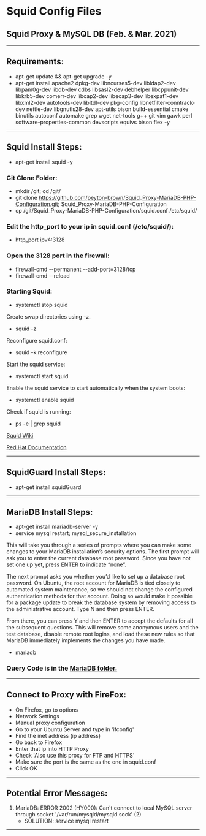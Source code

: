# Squid Config Files

## Squid Proxy & MySQL DB (Feb. & Mar. 2021)

---

## Requirements:
- apt-get update && apt-get upgrade -y         
- apt-get install apache2 dpkg-dev libncurses5-dev libldap2-dev libpam0g-dev libdb-dev cdbs libsasl2-dev debhelper libcppunit-dev libkrb5-dev comerr-dev libcap2-dev libecap3-dev libexpat1-dev libxml2-dev autotools-dev libltdl-dev pkg-config libnetfilter-conntrack-dev nettle-dev libgnutls28-dev apt-utils bison build-essential cmake binutils autoconf automake grep wget net-tools g++ git vim gawk perl software-properties-common devscripts equivs bison flex -y        

---

## Squid Install Steps:
- apt-get install squid -y         

### Git Clone Folder:
- mkdir /git; cd /git/       
- git clone https://github.com/peyton-brown/Squid_Proxy-MariaDB-PHP-Configuration.git; Squid_Proxy-MariaDB-PHP-Configuration             
- cp /git/Squid_Proxy-MariaDB-PHP-Configuration/squid.conf /etc/squid/        

### Edit the http_port to your ip in squid.conf (/etc/squid/):        
- http_port ipv4:3128       

### Open the 3128 port in the firewall:
- firewall-cmd --permanent --add-port=3128/tcp          
- firewall-cmd --reload         

### Starting Squid:  
- systemctl stop squid        

Create swap directories using -z.     
- squid -z          

Reconfigure squid.conf:        
- squid -k reconfigure

Start the squid service:
- systemctl start squid    

Enable the squid service to start automatically when the system boots:
- systemctl enable squid

Check if squid is running:       
- ps -e | grep squid           

[Squid Wiki](https://wiki.squid-cache.org/SquidFaq/InstallingSquid)


[Red Hat Documentation](https://access.redhat.com/documentation/en-us/red_hat_enterprise_linux/7/html/networking_guide/configuring-the-squid-caching-proxy-server)

---

## SquidGuard Install Steps:
- apt-get install squidGuard

---

## MariaDB Install Steps:        
- apt-get install mariadb-server -y       
- service mysql restart; mysql_secure_installation       

This will take you through a series of prompts where you can make some changes to your MariaDB installation’s security options. The first prompt will ask you to enter the current database root password. Since you have not set one up yet, press ENTER to indicate “none”.       

The next prompt asks you whether you’d like to set up a database root password. On Ubuntu, the root account for MariaDB is tied closely to automated system maintenance, so we should not change the configured authentication methods for that account. Doing so would make it possible for a package update to break the database system by removing access to the administrative account. Type N and then press ENTER.       

From there, you can press Y and then ENTER to accept the defaults for all the subsequent questions. This will remove some anonymous users and the test database, disable remote root logins, and load these new rules so that MariaDB immediately implements the changes you have made.      

- mariadb

### Query Code is in the [MariaDB folder.](https://github.com/peyton-brown/Squid_Proxy-MariaDB-PHP-Configuration/blob/main/MariaDB/MariaDB_Queries.sql)

---

## Connect to Proxy with FireFox:

- On Firefox, go to options   
- Network Settings   
- Manual proxy configuration   
- Go to your Ubuntu Server and type in 'ifconfig'   
- Find the inet address (ip address)   
- Go back to Firefox   
- Enter that ip into HTTP Proxy   
- Check 'Also use this proxy for FTP and HTTPS'   
- Make sure the port is the same as the one in squid.conf   
- Click OK   

---

## Potential Error Messages:

1. MariaDB: ERROR 2002 (HY000): Can't connect to local MySQL server through socket '/var/run/mysqld/mysqld.sock' (2)
    - SOLUTION: service mysql restart

---
